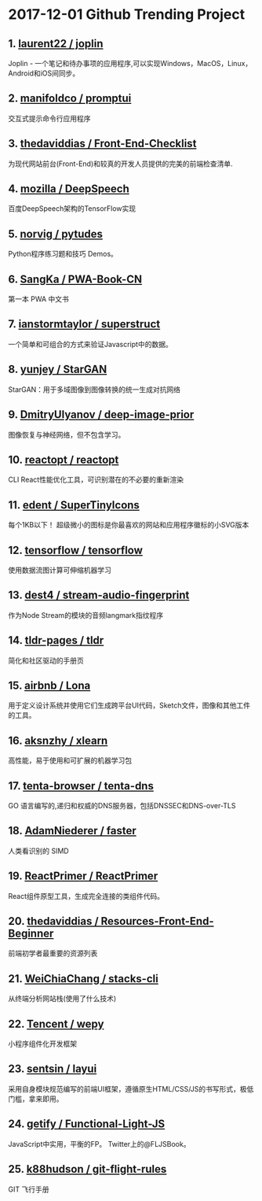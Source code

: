 # 2017-12-01 Github Trending Project

## 1. [laurent22 / joplin](https://github.com/laurent22/joplin)

Joplin - 一个笔记和待办事项的应用程序,可以实现Windows，MacOS，Linux，Android和iOS间同步。

## 2. [manifoldco / promptui](https://github.com/manifoldco/promptui)

交互式提示命令行应用程序

## 3. [thedaviddias / Front-End-Checklist](https://github.com/thedaviddias/Front-End-Checklist)

为现代网站前台(Front-End)和较真的开发人员提供的完美的前端检查清单.

## 4. [mozilla / DeepSpeech](https://github.com/mozilla/DeepSpeech)

百度DeepSpeech架构的TensorFlow实现

## 5. [norvig / pytudes](https://github.com/norvig/pytudes)

Python程序练习题和技巧 Demos。

## 6. [SangKa / PWA-Book-CN](https://github.com/SangKa/PWA-Book-CN)

第一本 PWA 中文书

## 7. [ianstormtaylor / superstruct](https://github.com/ianstormtaylor/superstruct)

一个简单和可组合的方式来验证Javascript中的数据。

## 8. [yunjey / StarGAN](https://github.com/yunjey/StarGAN)

StarGAN：用于多域图像到图像转换的统一生成对抗网络

## 9. [DmitryUlyanov / deep-image-prior](https://github.com/DmitryUlyanov/deep-image-prior)

图像恢复与神经网络，但不包含学习。

## 10. [reactopt / reactopt](https://github.com/reactopt/reactopt)

CLI React性能优化工具，可识别潜在的不必要的重新渲染

## 11. [edent / SuperTinyIcons](https://github.com/edent/SuperTinyIcons)

每个1KB以下！ 超级微小的图标是你最喜欢的网站和应用程序徽标的小SVG版本

## 12. [tensorflow / tensorflow](https://github.com/tensorflow/tensorflow)


使用数据流图计算可伸缩机器学习

## 13. [dest4 / stream-audio-fingerprint](https://github.com/dest4/stream-audio-fingerprint)

作为Node Stream的模块的音频langmark指纹程序

## 14. [tldr-pages / tldr](https://github.com/tldr-pages/tldr)

简化和社区驱动的手册页

## 15. [airbnb / Lona](https://github.com/airbnb/Lona)

用于定义设计系统并使用它们生成跨平台UI代码，Sketch文件，图像和其他工件的工具。

## 16. [aksnzhy / xlearn](https://github.com/aksnzhy/xlearn)

高性能，易于使用和可扩展的机器学习包

## 17. [tenta-browser / tenta-dns](https://github.com/tenta-browser/tenta-dns)

GO 语言编写的,递归和权威的DNS服务器，包括DNSSEC和DNS-over-TLS

## 18. [AdamNiederer / faster](https://github.com/AdamNiederer/faster)

人类看识别的 SIMD

## 19. [ReactPrimer / ReactPrimer](https://github.com/ReactPrimer/ReactPrimer)

React组件原型工具，生成完全连接的类组件代码。

## 20. [thedaviddias / Resources-Front-End-Beginner](https://github.com/thedaviddias/Resources-Front-End-Beginner)

前端初学者最重要的资源列表

## 21. [WeiChiaChang / stacks-cli](https://github.com/WeiChiaChang/stacks-cli)

 从终端分析网站栈(使用了什么技术)

## 22. [Tencent / wepy](https://github.com/Tencent/wepy)

小程序组件化开发框架

## 23. [sentsin / layui](https://github.com/sentsin/layui)

采用自身模块规范编写的前端UI框架，遵循原生HTML/CSS/JS的书写形式，极低门槛，拿来即用。

## 24. [getify / Functional-Light-JS](https://github.com/getify/Functional-Light-JS)

JavaScript中实用，平衡的FP。 Twitter上的@FLJSBook。

## 25. [k88hudson / git-flight-rules](https://github.com/k88hudson/git-flight-rules)

GIT 飞行手册
